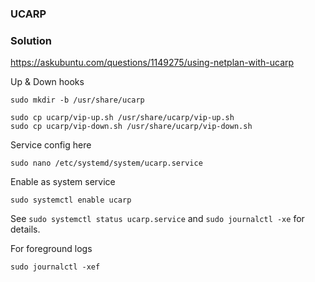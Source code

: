### UCARP

### Solution

https://askubuntu.com/questions/1149275/using-netplan-with-ucarp

Up & Down hooks

```
sudo mkdir -b /usr/share/ucarp

sudo cp ucarp/vip-up.sh /usr/share/ucarp/vip-up.sh
sudo cp ucarp/vip-down.sh /usr/share/ucarp/vip-down.sh
```


Service config here

```
sudo nano /etc/systemd/system/ucarp.service
```

Enable as system service

```
sudo systemctl enable ucarp
```

See `sudo systemctl status ucarp.service` and `sudo journalctl -xe` for details.

For foreground logs 

```
sudo journalctl -xef
```


